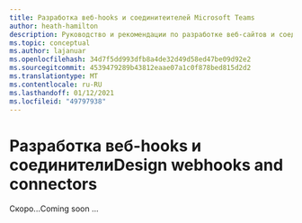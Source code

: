 ```yaml
---
title: Разработка веб-hooks и соединитеителей Microsoft Teams
author: heath-hamilton
description: Руководство и рекомендации по разработке веб-сайтов и соединитеителей для Microsoft Teams.
ms.topic: conceptual
ms.author: lajanuar
ms.openlocfilehash: 34d7f5dd993dfb8a4de32d49d58ed47be09d92e2
ms.sourcegitcommit: 4539479289b43812eaae07a1c0f878bed815d2d2
ms.translationtype: MT
ms.contentlocale: ru-RU
ms.lasthandoff: 01/12/2021
ms.locfileid: "49797938"
---
```

# <a name="design-webhooks-and-connectors"></a><span data-ttu-id="52e8c-103">Разработка веб-hooks и соединители</span><span class="sxs-lookup"><span data-stu-id="52e8c-103">Design webhooks and connectors</span></span>

<span data-ttu-id="52e8c-104">Скоро...</span><span class="sxs-lookup"><span data-stu-id="52e8c-104">Coming soon ...</span></span>
